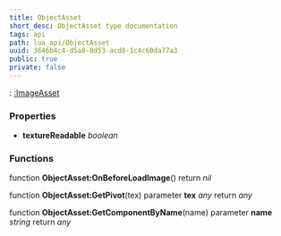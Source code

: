 ```yaml
---
title: ObjectAsset
short_desc: ObjectAsset type documentation
tags: api
path: lua_api/ObjectAsset
uuid: 3646b4c4-d5a8-8d53-acd8-1c4c60da77a3
public: true
private: false
---
```


 : [:ImageAsset](/lua_api/ObjectAsset)

### Properties

* **textureReadable** *boolean* 

### Functions

function **ObjectAsset:OnBeforeLoadImage**()
  return *nil*

function **ObjectAsset:GetPivot**(tex)
  parameter **tex** *any*
  return *any*

function **ObjectAsset:GetComponentByName**(name)
  parameter **name** *string*
  return *any*
